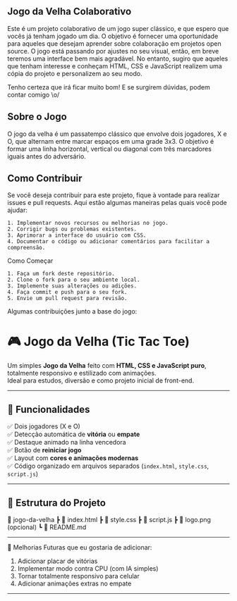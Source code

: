 ## Jogo da Velha Colaborativo

Este é um projeto colaborativo de um jogo super clássico, e que espero que vocês já tenham jogado um dia. O objetivo é fornecer uma oportunidade para aqueles que desejam aprender sobre colaboração em projetos open source. O jogo está passando por ajustes no seu visual, então, em breve teremos uma interface bem mais agradável. No entanto, sugiro que aqueles que tenham interesse e conheçam HTML, CSS e JavaScript realizem uma cópia do projeto e personalizem ao seu modo.

Tenho certeza que irá ficar muito bom! E se surgirem dúvidas, podem contar comigo \o/

## Sobre o Jogo

O jogo da velha é um passatempo clássico que envolve dois jogadores, X e O, que alternam entre marcar espaços em uma grade 3x3. O objetivo é formar uma linha horizontal, vertical ou diagonal com três marcadores iguais antes do adversário.

## Como Contribuir

Se você deseja contribuir para este projeto, fique à vontade para realizar issues e pull requests. Aqui estão algumas maneiras pelas quais você pode ajudar:

    1. Implementar novos recursos ou melhorias no jogo.
    2. Corrigir bugs ou problemas existentes.
    3. Aprimorar a interface do usuário com CSS.
    4. Documentar o código ou adicionar comentários para facilitar a compreensão.

Como Começar

    1. Faça um fork deste repositório.
    2. Clone o fork para o seu ambiente local.
    3. Implemente suas alterações ou adições.
    4. Faça commit e push para o seu fork.
    5. Envie um pull request para revisão.



Algumas contribuições junto a base do jogo:
 # 🎮 Jogo da Velha (Tic Tac Toe)

Um simples **Jogo da Velha** feito com **HTML, CSS e JavaScript puro**, totalmente responsivo e estilizado com animações.  
Ideal para estudos, diversão e como projeto inicial de front-end.  

---

## 🚀 Funcionalidades

✅ Dois jogadores (X e O)  
✅ Detecção automática de **vitória** ou **empate**  
✅ Destaque animado na linha vencedora  
✅ Botão de **reiniciar jogo**  
✅ Layout com **cores e animações modernas**  
✅ Código organizado em arquivos separados (`index.html`, `style.css`, `script.js`)  

---

## 📂 Estrutura do Projeto

📁 jogo-da-velha
┣ 📄 index.html
┣ 📄 style.css
┣ 📄 script.js
┣ 📄 logo.png (opcional)
┗ 📄 README.md

---

🔧 Melhorias Futuras que eu gostaria de adicionar:

  1. Adicionar placar de vitórias
  2. Implementar modo contra CPU (com IA simples)
  3. Tornar totalmente responsivo para celular
  4. Adicionar animações extras no empate

---


